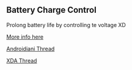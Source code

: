 ## Battery Charge Control

Prolong battery life by controlling te voltage XD

[More info here](http://batteryuniversity.com/learn/article/how_to_prolong_lithium_based_batteries)

[Androidiani Thread](placeholder)

[XDA Thread](placeholder)
